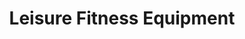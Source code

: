 ---
title: "Leisure Fitness Equipment"
url: /north-wales/leisure-fitness-equipment/
shop: appliance
---